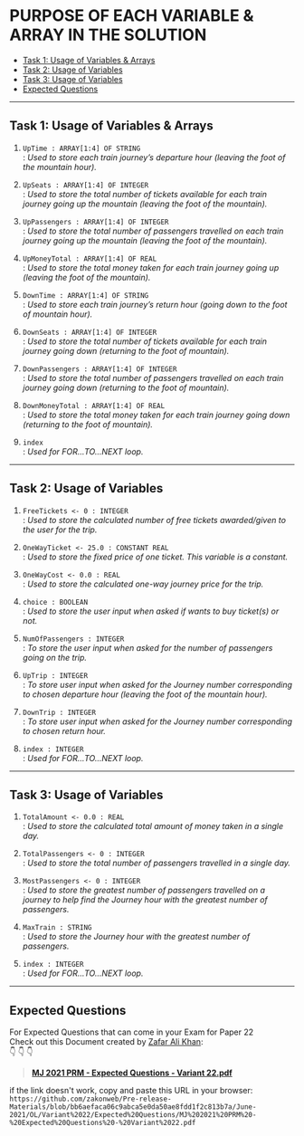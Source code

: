 # PURPOSE OF EACH VARIABLE & ARRAY IN THE SOLUTION

<!-- @import "[TOC]" {cmd="toc" depthFrom=1 depthTo=6 orderedList=false} -->

<!-- code_chunk_output -->

- [Task 1: Usage of Variables & Arrays](#task-1-usage-of-variables-arrays)
- [Task 2: Usage of Variables](#task-2-usage-of-variables)
- [Task 3: Usage of Variables](#task-3-usage-of-variables)
- [Expected Questions](#expected-questions)

<!-- /code_chunk_output -->

---

## Task 1: Usage of Variables & Arrays

1. `UpTime : ARRAY[1:4] OF STRING`<br>
: *Used to store each train journey’s departure hour (leaving the foot of the mountain hour).*

2. `UpSeats : ARRAY[1:4] OF INTEGER`<br>
: *Used to store the total number of tickets available for each train journey going up the mountain (leaving the foot of the mountain).*

3. `UpPassengers : ARRAY[1:4] OF INTEGER`<br>
: *Used to store the total number of passengers travelled on each train journey going up the mountain (leaving the foot of the mountain).*

4. `UpMoneyTotal : ARRAY[1:4] OF REAL`<br>
: *Used to store the total money taken for each train journey going up (leaving the foot of the mountain).*

5. `DownTime : ARRAY[1:4] OF STRING`<br>
: *Used to store each train journey’s return hour (going down to the foot of mountain hour).*

6. `DownSeats : ARRAY[1:4] OF INTEGER`<br>
: *Used to store the total number of tickets available for each train journey going down (returning to the foot of mountain).*

7. `DownPassengers : ARRAY[1:4] OF INTEGER`<br>
: *Used to store the total number of passengers travelled on each train journey going down (returning to the foot of mountain).*

8. `DownMoneyTotal : ARRAY[1:4] OF REAL`<br>
: *Used to store the total money taken for each train journey going down (returning to the foot of mountain).*

9. `index`<br>
: *Used for FOR…TO…NEXT loop.*

---

## Task 2: Usage of Variables

1. `FreeTickets <- 0 : INTEGER`<br>
: *Used to store the calculated number of free tickets awarded/given to the user for the trip.*

2. `OneWayTicket <- 25.0 : CONSTANT REAL`<br>
: *Used to store the fixed price of one ticket. This variable is a constant.*

3. `OneWayCost <- 0.0 : REAL`<br>
: *Used to store the calculated one-way journey price for the trip.*

4. `choice : BOOLEAN`<br>
: *Used to store the user input when asked if wants to buy ticket(s) or not.*

5. `NumOfPassengers : INTEGER`<br>
: *To store the user input when asked for the number of passengers going on the trip.*

6. `UpTrip : INTEGER`<br>
: *To store user input when asked for the Journey number corresponding to chosen departure hour (leaving the foot of the mountain hour).*

7. `DownTrip : INTEGER`<br>
: *To store user input when asked for the Journey number corresponding to chosen return hour.*

8. `index : INTEGER`<br>
: *Used for FOR…TO…NEXT loop.*

---

## Task 3: Usage of Variables

1. `TotalAmount <- 0.0 : REAL`<br>
: *Used to store the calculated total amount of money taken in a single day.*

2. `TotalPassengers <- 0 : INTEGER`<br>
: *Used to store the total number of passengers travelled in a single day.*

3. `MostPassengers <- 0 : INTEGER`<br>
: *Used to store the greatest number of passengers travelled on a journey to help find the Journey hour with the greatest number of passengers.*

4. `MaxTrain : STRING`<br>
: *Used to store the Journey hour with the greatest number of passengers.*

5. `index : INTEGER`<br>
: *Used for FOR…TO…NEXT loop.*

---

## Expected Questions

For Expected Questions that can come in your Exam for Paper 22<br>
Check out this Document created by [Zafar Ali Khan](https://github.com/zakonweb):<br> :point_down: :point_down: :point_down:
> **[MJ 2021 PRM - Expected Questions - Variant 22.pdf](<https://github.com/zakonweb/Pre-release-Materials/blob/bb6aefaca06c9abca5e0da50ae8fdd1f2c813b7a/June-2021/OL/Variant%2022/Expected%20Questions/MJ%202021%20PRM%20-%20Expected%20Questions%20-%20Variant%2022.pdf>)<br>**

if the link doesn't work, copy and paste this URL in your browser:<br>
`https://github.com/zakonweb/Pre-release-Materials/blob/bb6aefaca06c9abca5e0da50ae8fdd1f2c813b7a/June-2021/OL/Variant%2022/Expected%20Questions/MJ%202021%20PRM%20-%20Expected%20Questions%20-%20Variant%2022.pdf`
